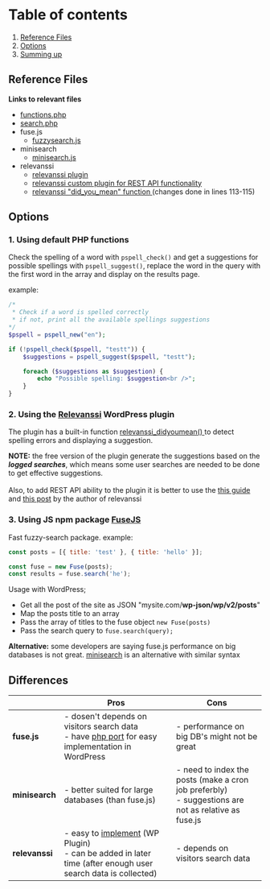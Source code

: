 # Table of contents

1. [Reference Files](#reference-files)
2. [Options](#options)
3. [Summing up](#differences)

## Reference Files

**Links to relevant files**

- [functions.php](./themes/twentytwentyone/functions.php)
- [search.php](./themes/twentytwentyone/search.php)
- fuse.js
  - [fuzzysearch.js](./themes/twentytwentyone/assets/js/fuzzysearch.js)
- minisearch
  - [minisearch.js](./themes/twentytwentyone/assets/js/minisearch.js)
- relevanssi
  - [relevanssi plugin](./plugins/relevanssi/)
  - [relevanssi custom plugin for REST API functionality](./plugins/relevanssi-rest-api-endpoint/relevanssi-rest-api-endpoint.php)
  - [relevanssi "did_you_mean" function ](./plugins/relevanssi/lib/didyoumean.php)(changes done in lines 113-115)

## Options

### 1. Using default PHP functions

Check the spelling of a word with `pspell_check()` and get a suggestions for possible spellings with `pspell_suggest()`, replace the word in the query with the first word in the array and display on the results page.

example:

```php
/*
 * Check if a word is spelled correctly
 * if not, print all the available spellings suggestions
*/
$pspell = pspell_new("en");

if (!pspell_check($pspell, "testt")) {
    $suggestions = pspell_suggest($pspell, "testt");

    foreach ($suggestions as $suggestion) {
        echo "Possible spelling: $suggestion<br />";
    }
}
```

### 2. Using the [Relevanssi](https://www.relevanssi.com/) WordPress plugin

The plugin has a built-in function [relevanssi_didyoumean()
](https://www.relevanssi.com/user-manual/functions/relevanssi_didyoumean/) to detect spelling errors and displaying a suggestion.

**NOTE:** the free version of the plugin generate the suggestions based on the **_logged searches_**, which means some user searches are needed to be done to get effective suggestions.
<br>
<br>
Also, to add REST API ability to the plugin it is better to use the [this guide](https://gist.github.com/msaari/fe2da6a584f690a213db733d596b0030) and [this post](<https://www.relevanssi.com/user-manual/using-relevanssi-outside-search-pages/#:~:text=This%20is%20a%20code%20that%20I%20am%20writing%20now%20for%20testing%20purposes%20to%20allow%20search%20through%20a%20thirdparty%20app..%0Afunction%20ao_api_search()%7B>) by the author of relevanssi

### 3. Using JS npm package [FuseJS](https://fusejs.io/)

Fast fuzzy-search package.
example:

```javascript
const posts = [{ title: 'test' }, { title: 'hello' }];

const fuse = new Fuse(posts);
const results = fuse.search('he');
```

Usage with WordPress;

- Get all the post of the site as JSON "mysite.com/**wp-json/wp/v2/posts**"
- Map the posts title to an array
- Pass the array of titles to the fuse object `new Fuse(posts)`
- Pass the search query to `fuse.search(query);`

**Alternative:** some developers are saying fuse.js performance on big databases is not great. [minisearch](https://www.npmjs.com/package/minisearch) is an alternative with similar syntax

## Differences

|                | Pros                                                                                                                                                                                      | Cons                                                                                                   |
| -------------- | ----------------------------------------------------------------------------------------------------------------------------------------------------------------------------------------- | ------------------------------------------------------------------------------------------------------ |
| **fuse.js**    | - dosen't depends on visitors search data<br>- have [php port](https://github.com/loilo/Fuse) for easy implementation in WordPress                                                        | - performance on big DB's might not be great                                                           |
| **minisearch** | - better suited for large databases (than fuse.js)                                                                                                                                        | - need to index the posts (make a cron job preferbly)<br/>- suggestions are not as relative as fuse.js |
| **relevanssi** | - easy to [implement](https://www.relevanssi.com/user-manual/functions/relevanssi_didyoumean/) (WP Plugin)<br />- can be added in later time (after enough user search data is collected) | - depends on visitors search data                                                                      |
